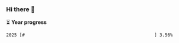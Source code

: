 ### Hi there :wave:

:hourglass_flowing_sand: **Year progress**

```txt
2025 [#                                                 ] 3.56%
```
